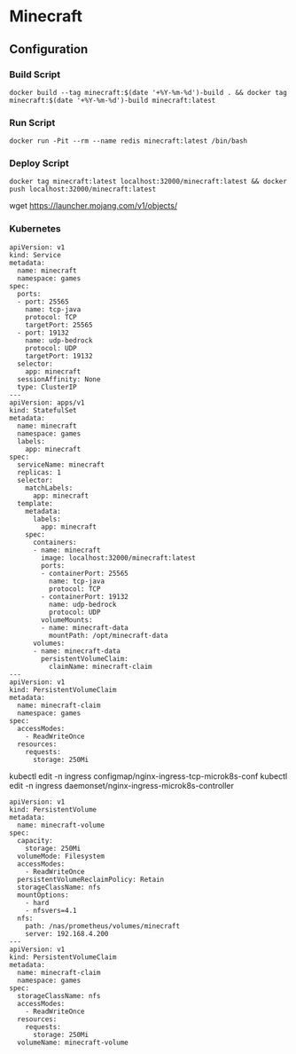 # Minecraft

## Configuration


### Build Script
```docker build --tag minecraft:$(date '+%Y-%m-%d')-build . && docker tag minecraft:$(date '+%Y-%m-%d')-build minecraft:latest```

### Run Script
```docker run -Pit --rm --name redis minecraft:latest /bin/bash```

### Deploy Script
```docker tag minecraft:latest localhost:32000/minecraft:latest && docker push localhost:32000/minecraft:latest```


wget https://launcher.mojang.com/v1/objects/

### Kubernetes
```
apiVersion: v1
kind: Service
metadata:
  name: minecraft
  namespace: games
spec:
  ports:
  - port: 25565
    name: tcp-java
    protocol: TCP
    targetPort: 25565
  - port: 19132
    name: udp-bedrock
    protocol: UDP
    targetPort: 19132
  selector:
    app: minecraft
  sessionAffinity: None
  type: ClusterIP
---
apiVersion: apps/v1
kind: StatefulSet
metadata:
  name: minecraft
  namespace: games
  labels:
    app: minecraft
spec:
  serviceName: minecraft
  replicas: 1
  selector:
    matchLabels:
      app: minecraft
  template:
    metadata:
      labels:
        app: minecraft
    spec:
      containers:
      - name: minecraft
        image: localhost:32000/minecraft:latest
        ports:
        - containerPort: 25565
          name: tcp-java
          protocol: TCP
        - containerPort: 19132
          name: udp-bedrock
          protocol: UDP
        volumeMounts:
        - name: minecraft-data
          mountPath: /opt/minecraft-data
      volumes:
      - name: minecraft-data
        persistentVolumeClaim:
          claimName: minecraft-claim 
---
apiVersion: v1
kind: PersistentVolumeClaim
metadata:
  name: minecraft-claim
  namespace: games
spec:
  accessModes:
    - ReadWriteOnce
  resources:
    requests:
      storage: 250Mi
```



kubectl edit -n ingress configmap/nginx-ingress-tcp-microk8s-conf
kubectl edit -n ingress daemonset/nginx-ingress-microk8s-controller




```
apiVersion: v1
kind: PersistentVolume
metadata:
  name: minecraft-volume
spec:
  capacity:
    storage: 250Mi
  volumeMode: Filesystem
  accessModes:
    - ReadWriteOnce
  persistentVolumeReclaimPolicy: Retain
  storageClassName: nfs
  mountOptions:
    - hard
    - nfsvers=4.1
  nfs:
    path: /nas/prometheus/volumes/minecraft
    server: 192.168.4.200
---
apiVersion: v1
kind: PersistentVolumeClaim
metadata:
  name: minecraft-claim
  namespace: games
spec:
  storageClassName: nfs
  accessModes:
    - ReadWriteOnce
  resources:
    requests:
      storage: 250Mi
  volumeName: minecraft-volume



